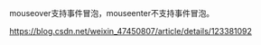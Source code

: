 mouseover支持事件冒泡，mouseenter不支持事件冒泡。



https://blog.csdn.net/weixin_47450807/article/details/123381092